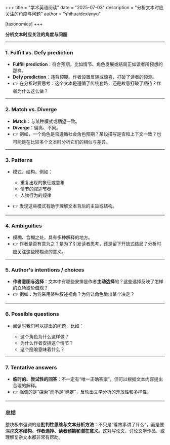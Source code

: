 +++
title = "学术英语阅读"
date = "2025-07-03"
description = "分析文本时应关注的角度与问题"
author = "shihuaidexianyu"

[taxonomies]
+++

**分析文本时应关注的角度与问题**

---

### 1. **Fulfill vs. Defy prediction**

* **Fulfill prediction**：符合预期。比如情节、角色发展或结局正如读者所预想的那样。
* **Defy prediction**：违背预期。作者设置反转或惊喜，打破了读者的预测。
* 👉 在分析时要思考：这个文本是遵循了传统套路，还是故意打破了期待？作者为什么这么做？

---

### 2. **Match vs. Diverge**

* **Match**：与某种模式或期望一致。
* **Diverge**：偏离、不同。
* 👉 例如，一个角色是否遵循社会角色预期？某段描写是否和上下文一致？也可能是在比较多个文本时分析它们的相似与差异。

---

### 3. **Patterns**

* 模式、结构。例如：

  * 重复出现的象征或意象
  * 情节的叙述节奏
  * 人物行为的规律
* 👉 发现这些模式有助于理解文本背后的主旨或结构。

---

### 4. **Ambiguities**

* 模糊、含糊之处，具有多种解释的地方。
* 👉 作者是否有意为之？是为了引发读者思考，还是留下开放式结局？分析时应关注这些模糊点的意义。

---

### 5. **Author's intentions / choices**

* **作者意图与选择**：文本中有哪些安排是作者**主动选择**的？这些选择反映了怎样的立场或价值观？
* 👉 例如：为何采用某种叙述视角？为何让角色做出某个决定？

---

### 6. **Possible questions**

* 阅读时我们可以提出的问题，比如：

  * 这个角色为什么这样做？
  * 为什么作者安排这个情节？
  * 这个隐喻意味着什么？

---

### 7. **Tentative answers**

* **临时的、尝试性的回答**：不一定有“唯一正确答案”，但可以根据文本内容提出合理的解释。
* 👉 强调的是“探索”而不是“确定”，反映出文学分析的开放性和多样性。

---

### 总结

整块板书强调的是**批判性思维与文本分析方法**：不只是“看故事讲了什么”，而是要深挖**文本结构、作者选择、读者预期和潜在意义**。这对写论文、讨论文学作品、或理解复杂文本都非常有帮助。